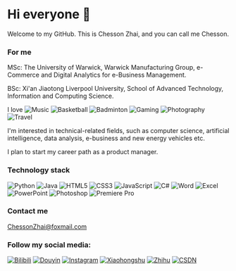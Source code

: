 # Hi everyone 👋
Welcome to my GitHub. This is Chesson Zhai, and you can call me Chesson. 

### For me
MSc: The University of Warwick, Warwick Manufacturing Group, e-Commerce and Digital Analytics for e-Business Management.

BSc: Xi'an Jiaotong Liverpool University, School of Advanced Technology, Information and Computing Science.

I love
![Music](https://img.shields.io/badge/-Music-FFD700?style=flat-square&logo=music&logoColor=white)
![Basketball](https://img.shields.io/badge/-Basketball-orange?style=flat-square&logo=sports&logoColor=white)
![Badminton](https://img.shields.io/badge/-Badminton-00BFFF?style=flat-square&logo=sports&logoColor=white)
![Gaming](https://img.shields.io/badge/-Games-9C27B0?style=flat-square&logo=gamepad&logoColor=white)
![Photography](https://img.shields.io/badge/-Photography-4B0082?style=flat-square&logo=camera&logoColor=white)
![Travel](https://img.shields.io/badge/-Travel-008000?style=flat-square&logo=airplane&logoColor=white)

I'm interested in technical-related fields, such as computer science, artificial intelligence, data analysis, e-business and new energy vehicles etc.

I plan to start my career path as a product manager.

### Technology stack
![Python](https://img.shields.io/badge/-Python-3776AB?style=flat-square&logo=python&logoColor=white)
![Java](https://img.shields.io/badge/-Java-007396?style=flat-square&logo=java&logoColor=white)
![HTML5](https://img.shields.io/badge/-HTML5-E34F26?style=flat-square&logo=html5&logoColor=white)
![CSS3](https://img.shields.io/badge/-CSS3-1572B6?style=flat-square&logo=css3)
![JavaScript](https://img.shields.io/badge/-JavaScript-F7DF1E?style=flat-square&logo=javascript&logoColor=black)
![C#](https://img.shields.io/badge/-C%23-239120?style=flat-square&logo=csharp&logoColor=white)
![Word](https://img.shields.io/badge/-Word-2B579A?style=flat-square&logo=microsoftword&logoColor=white)
![Excel](https://img.shields.io/badge/-Excel-217346?style=flat-square&logo=microsoftexcel&logoColor=white)
![PowerPoint](https://img.shields.io/badge/-PowerPoint-B7472A?style=flat-square&logo=microsoftpowerpoint&logoColor=white)
![Photoshop](https://img.shields.io/badge/-Photoshop-31A8FF?style=flat-square&logo=adobephotoshop&logoColor=white)
![Premiere Pro](https://img.shields.io/badge/-Premiere%20Pro-9999FF?style=flat-square&logo=adobepremierepro&logoColor=white)


### Contact me
ChessonZhai@foxmail.com

### Follow my social media:
[![Bilibili](https://img.shields.io/badge/Bilibili-杂食老翟-00A1D6?style=flat-square&logo=bilibili)](https://space.bilibili.com/474510573)
[![Douyin](https://img.shields.io/badge/Douyin-杂食老翟-FF4500?style=flat-square&logo=tiktok)](https://www.douyin.com/user/MS4wLjABAAAA8SxbTCoahDB29M1MRL-1rOiPUAS96E49CSg3pHRUxd8)
[![Instagram](https://img.shields.io/badge/Instagram-%40chessonzhai-E4405F?style=flat-square&logo=instagram)](https://www.instagram.com/chessonzhai/)
[![Xiaohongshu](https://img.shields.io/badge/小红书-杂食老翟-FF4500?style=flat-square&logo=xiaohongshu)](https://www.xiaohongshu.com/user/profile/5d1ef4940000000010039a38)
[![Zhihu](https://img.shields.io/badge/知乎-杂食老翟-0084FF?style=flat-square)](https://www.zhihu.com/people/za-shi-lao-di)
[![CSDN](https://img.shields.io/badge/CSDN-杂食老翟-red?style=flat-square&logo=blog&logoColor=white)](https://blog.csdn.net/ChuanxinZhai?spm=1010.2135.3001.5343)



